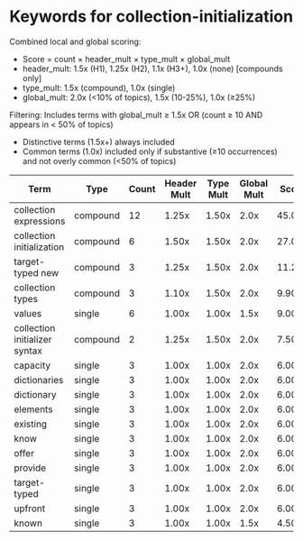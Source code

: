 # Keywords for collection-initialization

Combined local and global scoring:
- Score = count × header_mult × type_mult × global_mult
- header_mult: 1.5x (H1), 1.25x (H2), 1.1x (H3+), 1.0x (none) [compounds only]
- type_mult: 1.5x (compound), 1.0x (single)
- global_mult: 2.0x (<10% of topics), 1.5x (10-25%), 1.0x (≥25%)

Filtering: Includes terms with global_mult ≥ 1.5x OR (count ≥ 10 AND appears in < 50% of topics)
- Distinctive terms (1.5x+) always included
- Common terms (1.0x) included only if substantive (≥10 occurrences) and not overly common (<50% of topics)

| Term | Type | Count | Header Mult | Type Mult | Global Mult | Score |
|------|------|-------|-------------|-----------|-------------|-------|
| collection expressions | compound | 12 | 1.25x | 1.50x | 2.0x | 45.000 |
| collection initialization | compound | 6 | 1.50x | 1.50x | 2.0x | 27.000 |
| target-typed new | compound | 3 | 1.25x | 1.50x | 2.0x | 11.250 |
| collection types | compound | 3 | 1.10x | 1.50x | 2.0x | 9.900 |
| values | single | 6 | 1.00x | 1.00x | 1.5x | 9.000 |
| collection initializer syntax | compound | 2 | 1.25x | 1.50x | 2.0x | 7.500 |
| capacity | single | 3 | 1.00x | 1.00x | 2.0x | 6.000 |
| dictionaries | single | 3 | 1.00x | 1.00x | 2.0x | 6.000 |
| dictionary | single | 3 | 1.00x | 1.00x | 2.0x | 6.000 |
| elements | single | 3 | 1.00x | 1.00x | 2.0x | 6.000 |
| existing | single | 3 | 1.00x | 1.00x | 2.0x | 6.000 |
| know | single | 3 | 1.00x | 1.00x | 2.0x | 6.000 |
| offer | single | 3 | 1.00x | 1.00x | 2.0x | 6.000 |
| provide | single | 3 | 1.00x | 1.00x | 2.0x | 6.000 |
| target-typed | single | 3 | 1.00x | 1.00x | 2.0x | 6.000 |
| upfront | single | 3 | 1.00x | 1.00x | 2.0x | 6.000 |
| known | single | 3 | 1.00x | 1.00x | 1.5x | 4.500 |

